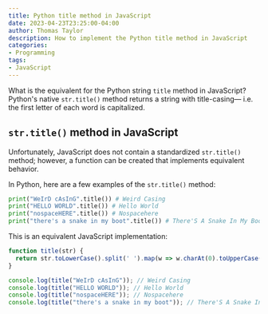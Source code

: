 ```yaml
---
title: Python title method in JavaScript
date: 2023-04-23T23:25:00-04:00
author: Thomas Taylor
description: How to implement the Python title method in JavaScript
categories:
- Programming
tags:
- JavaScript
---
```


What is the equivalent for the Python string `title` method in JavaScript? Python's native `str.title()` method returns a string with title-casing— i.e. the first letter of each word is capitalized.

## `str.title()` method in JavaScript

Unfortunately, JavaScript does not contain a standardized `str.title()` method; however, a function can be created that implements equivalent behavior.

In Python, here are a few examples of the `str.title()` method:

```python
print("WeIrD cAsInG".title()) # Weird Casing
print("HELLO WORLD".title()) # Hello World
print("nospaceHERE".title()) # Nospacehere
print("there's a snake in my boot".title()) # There'S A Snake In My Boot
```

This is an equivalent JavaScript implementation:

```javascript
function title(str) {
  return str.toLowerCase().split(' ').map(w => w.charAt(0).toUpperCase() + w.slice(1)).join(' ');
}

console.log(title("WeIrD cAsInG")); // Weird Casing
console.log(title("HELLO WORLD")); // Hello World
console.log(title("nospaceHERE")); // Nospacehere
console.log(title("there's a snake in my boot")); // There'S A Snake In My Boot
```
